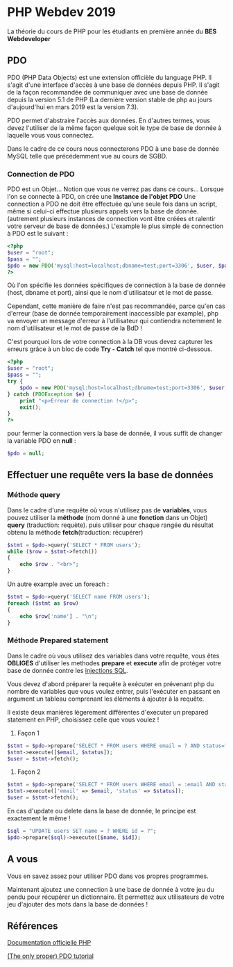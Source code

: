 # PHP Webdev 2019

La théorie du cours de PHP pour les étudiants en première année du **BES Webdeveloper**

## PDO

PDO (PHP Data Objects) est une extension officièle du language PHP. Il s'agit d'une interface d'accès à une base de données depuis PHP. Il s'agit de la façon recommandée de communiquer avec une base de donnée depuis la version 5.1 de PHP (La dernière version stable de php au jours d'aujourd'hui en mars 2019 est la version 7.3).

PDO permet d'abstraire l'accès aux données. En d'autres termes, vous devez l'utiliser de la même façon quelque soit le type de base de donnée à laquelle vous vous connectez.

Dans le cadre de ce cours nous connecterons PDO à une base de donnée MySQL telle que précédemment vue au cours de SGBD.

### Connection de PDO

PDO est un Objet... Notion que vous ne verrez pas dans ce cours... Lorsque l'on se connecte à PDO, on crée une **Instance de l'objet PDO**
Une connection a PDO ne doit être effectuée qu'une seule fois dans un script, même si celui-ci effectue plusieurs appels vers la base de donnée. (autrement plusieurs instances de connection vont être créées et ralentir votre serveur de base de données.)
L'example le plus simple de connection à PDO est le suivant :

```php
<?php
$user = "root";
$pass = "";
$pdo = new PDO('mysql:host=localhost;dbname=test;port=3306', $user, $pass);
?>
```

Où l'on spécifie les données spécifiques de connection à la base de donnée (host, dbname et port), ainsi que le nom d'utilisateur et le mot de passe.

Cependant, cette manière de faire n'est pas recommandée, parce qu'en cas d'erreur (base de donnée temporairement inaccessible par example), php va envoyer un message d'erreur à l'utilisateur qui contiendra notemment le nom d'utilisateur et le mot de passe de la BdD !

C'est pourquoi lors de votre connection à la DB vous devez capturer les erreurs grâce à un bloc de code **Try - Catch** tel que montré ci-dessous.

```php
<?php
$user = "root";
$pass = "";
try {
    $pdo = new PDO('mysql:host=localhost;dbname=test;port=3306', $user, $pass);
} catch (PDOException $e) {
    print "<p>Erreur de connection !</p>";
    exit();
}
?>
```

pour fermer la connection vers la base de donnée, il vous suffit de changer la variable PDO en **null** :

```php
$pdo = null;
```

## Effectuer une requête vers la base de données

### Méthode query

Dans le cadre d'une requête où vous n'utilisez pas de **variables**, vous pouvez utiliser la **méthode** (nom donné à une **fonction** dans un Objet) **query** (traduction: requète). puis utiliser pour chaque rangée du résultat obtenu la méthode **fetch**(traduction: récupérer)

```php
$stmt = $pdo->query('SELECT * FROM users');
while ($row = $stmt->fetch())
{
    echo $row . "<br>";
}
```

Un autre example avec un foreach :

```php
$stmt = $pdo->query('SELECT name FROM users');
foreach ($stmt as $row)
{
    echo $row['name'] . "\n";
}
```

### Méthode Prepared statement

Dans le cadre où vous utilisez des variables dans votre requête, vous êtes **OBLIGES** d'utiliser les methodes **prepare** et **execute** afin de protéger votre base de donnée contre les [injections SQL](https://fr.wikipedia.org/wiki/Injection_SQL).

Vous devez d'abord préparer la requête à exécuter en prévenant php du nombre de variables que vous voulez entrer, puis l'exécuter en passant en argument un tableau comprenant les éléments à ajouter à la requête.

Il existe deux manières légerement différentes d'executer un prepared statement en PHP, choisissez celle que vous voulez !

1. Façon 1

```php
$stmt = $pdo->prepare('SELECT * FROM users WHERE email = ? AND status=?');
$stmt->execute([$email, $status]);
$user = $stmt->fetch();
```

1. Façon 2

```php
$stmt = $pdo->prepare('SELECT * FROM users WHERE email = :email AND status=:status');
$stmt->execute(['email' => $email, 'status' => $status]);
$user = $stmt->fetch();
```

En cas d'update ou delete dans la base de donnée, le principe est exactement le même !

```php
$sql = "UPDATE users SET name = ? WHERE id = ?";
$pdo->prepare($sql)->execute([$name, $id]);
```

## A vous

Vous en savez assez pour utiliser PDO dans vos propres programmes.

Maintenant ajoutez une connection à une base de donnée à votre jeu du pendu pour récupérer un dictionnaire. Et permettez aux utilisateurs de votre jeu d'ajouter des mots dans la base de données !

## Références

[Documentation officielle PHP](http://php.net/manual/fr/)

[(The only proper) PDO tutorial](https://phpdelusions.net/pdo)
